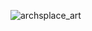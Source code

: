 ![archsplace_art](https://user-images.githubusercontent.com/30130006/231253622-e834c206-570e-403e-8c01-ac0b70f19472.png)
